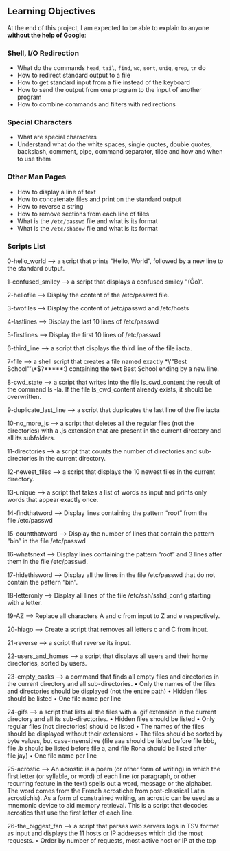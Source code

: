 ## Learning Objectives

At the end of this project, I am expected to be able to explain to anyone  **without the help of Google**:

### Shell, I/O Redirection

-   What do the commands  `head`,  `tail`,  `find`,  `wc`,  `sort`,  `uniq`,  `grep`,  `tr`  do
-   How to redirect standard output to a file
-   How to get standard input from a file instead of the keyboard
-   How to send the output from one program to the input of another program
-   How to combine commands and filters with redirections

### Special Characters

-   What are special characters
-   Understand what do the white spaces, single quotes, double quotes, backslash, comment, pipe, command separator, tilde and how and when to use them

### Other Man Pages

-   How to display a line of text
-   How to concatenate files and print on the standard output
-   How to reverse a string
-   How to remove sections from each line of files
-   What is the  `/etc/passwd`  file and what is its format
-   What is the  `/etc/shadow`  file and what is its format

### Scripts List

0-hello_world —> a script that prints “Hello, World”, followed by a new line to the standard output.

1-confused_smiley —> a script that displays a confused smiley "(Ôo)'.

2-hellofile —> Display the content of the /etc/passwd file.

3-twofiles —> Display the content of /etc/passwd and /etc/hosts

4-lastlines --> Display the last 10 lines of /etc/passwd

5-firstlines —> Display the first 10 lines of /etc/passwd

6-third_line —> a script that displays the third line of the file iacta.

7-file —> a shell script that creates a file named exactly \*\\'"Best School"\'\\*$\?\*\*\*\*\*:) containing the text Best School ending by a new line.

8-cwd_state —> a script that writes into the file ls_cwd_content the result of the command ls -la. If the file ls_cwd_content already exists, it should be overwritten. 

9-duplicate_last_line —> a script that duplicates the last line of the file iacta

10-no_more_js —> a script that deletes all the regular files (not the directories) with a .js extension that are present in the current directory and all its subfolders.

11-directories —> a script that counts the number of directories and sub-directories in the current directory.

12-newest_files —> a script that displays the 10 newest files in the current directory.


13-unique —> a script that takes a list of words as input and prints only words that appear exactly once.

14-findthatword —> Display lines containing the pattern “root” from the file /etc/passwd


15-countthatword —> Display the number of lines that contain the pattern “bin” in the file /etc/passwd

16-whatsnext —> Display lines containing the pattern “root” and 3 lines after them in the file /etc/passwd.

17-hidethisword —> Display all the lines in the file /etc/passwd that do not contain the pattern “bin”.

18-letteronly —> Display all lines of the file /etc/ssh/sshd_config starting with a letter.

19-AZ —> Replace all characters A and c from input to Z and e respectively.

20-hiago —> Create a script that removes all letters c and C from input.

21-reverse —> a script that reverse its input.

22-users_and_homes —> a script that displays all users and their home directories, sorted by users.

23-empty_casks —> a command that finds all empty files and directories in the current directory and all sub-directories.
	•	Only the names of the files and directories should be displayed (not the entire path)
	•	Hidden files should be listed
	•	One file name per line

24-gifs —> a script that lists all the files with a .gif extension in the current directory and all its sub-directories.
	•	Hidden files should be listed
	•	Only regular files (not directories) should be listed
	•	The names of the files should be displayed without their extensions
	•	The files should be sorted by byte values, but case-insensitive (file aaa should be listed before file bbb, file .b should be listed before file a, and file Rona should be listed after file jay)
	•	One file name per line

25-acrostic —> An acrostic is a poem (or other form of writing) in which the first letter (or syllable, or word) of each line (or paragraph, or other recurring feature in the text) spells out a word, message or the alphabet. The word comes from the French acrostiche from post-classical Latin acrostichis). As a form of constrained writing, an acrostic can be used as a mnemonic device to aid memory retrieval.
This is a script that decodes acrostics that use the first letter of each line.

26-the_biggest_fan —> a script that parses web servers logs in TSV format as input and displays the 11 hosts or IP addresses which did the most requests.
	•	Order by number of requests, most active host or IP at the top


